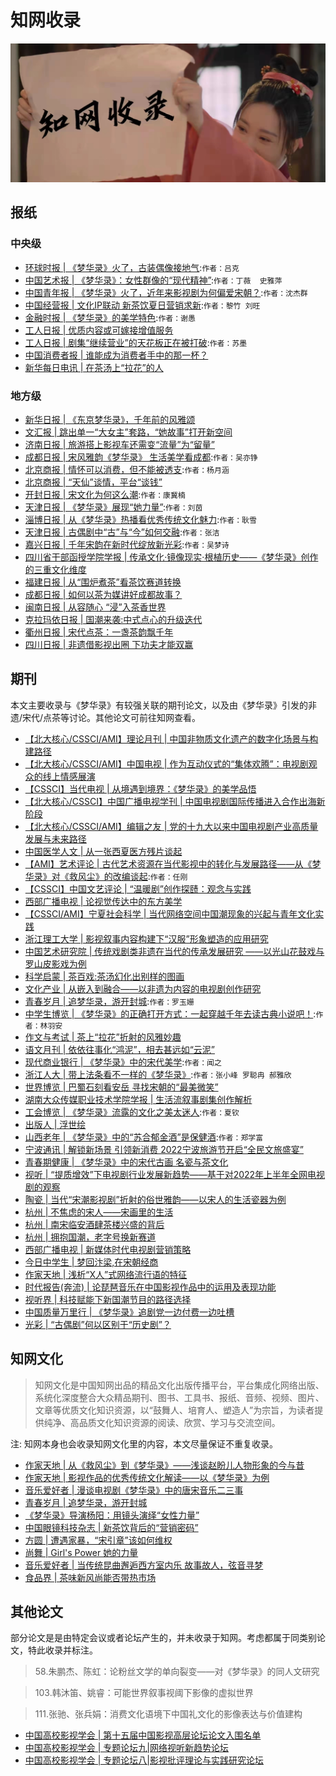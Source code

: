 

# 知网收录

![](/image/discuss/zhiwang.jpg)


## 报纸


### 中央级

* [环球时报 | 《梦华录》火了，古装偶像接地气](https://kns.cnki.net/kcms/detail/detail.aspx?dbcode=CCND&dbname=CCNDTEMP&filename=HQSB202206080120&uniplatform=NZKPT&v=YOOPJ32TRm7MDBgTb6ZxKkw5qj-HkzRv0UbJvaeuMlepeU4ZYvRIRYCmA9ckLOaw8zNhkt1HCtA%3d):`作者：吕克`
* [中国艺术报 | 《梦华录》：女性群像的“现代精神”](https://kns.cnki.net/kcms/detail/detail.aspx?dbcode=CCND&dbname=CCNDLAST2022&filename=CYSB202206150022&uniplatform=NZKPT&v=iNyVsfCqBmgmEOv0JFvcZYIzpxyOrN7ZZ6mGYghhz-86wuuKJsDJJ1hO8M-fqqPVl6anjvCes-8%3d):`作者：丁薇  史雅萍`
* [中国青年报 | 《梦华录》火了，近年来影视剧为何偏爱宋朝？](https://kns.cnki.net/kcms/detail/detail.aspx?dbcode=CCND&dbname=CCNDLAST2022&filename=ZGQN202207050110&uniplatform=NZKPT&v=uiFVbQszXFX93Q_SsObCAB6XNuwZeovHhk-wFrfBuSYT7KjTx98clybynyQGFQ8e2JM1KVePrFM%3d):`作者：沈杰群`
* [中国经营报 | 文化IP联动 新茶饮夏日营销求新](https://kns.cnki.net/kcms/detail/detail.aspx?dbcode=CCND&dbname=CCNDLAST2022&filename=ZGJY20220711D011&uniplatform=NZKPT&v=m-K_i6S3z4nD9P5T7XzAIH-RCNRbY-SJGI7MS8T0WIvzaGFD5mPQcHnOn9CCuAe5tlH7Xx0ue44%3d):`作者：黎竹 刘旺`
* [金融时报 | 《梦华录》的美学特色](https://kns.cnki.net/kcms/detail/detail.aspx?dbcode=CCND&dbname=CCNDLAST2022&filename=JRSB202207220091&uniplatform=NZKPT&v=3EAtryuw7GJwGDBDIdmiIWwQOT0YQNC7c_jqY-ScJictIvBZIPzb51x-V4590l4OGbdCEHu5Lxk%3d):`作者：谢愚`
* [工人日报 | 优质内容或可嫁接增值服务](https://kns.cnki.net/kcms/detail/detail.aspx?dbcode=CCND&dbname=CCNDLAST2022&filename=GRRB202207030042&uniplatform=NZKPT&v=eTmbIgszkZhMrvV5RRMDcmFMa9ddYtxKgXF5YSU8b7stKsvySuig-e-P6NaYbJNOif2O5u-gZss%3d)
* [工人日报 | 剧集“继续营业”的天花板正在被打破](https://kns.cnki.net/kcms/detail/detail.aspx?dbcode=CCND&dbname=CCNDTEMP&filename=GRRB202209180040&uniplatform=NZKPT&v=eTmbIgszkZiWCStGhh5Hd72IDp8veJUnL8ppJsDvSV_vgzSYXFMSjI-qv4ju9M0pEsUxdomN9d4%3d):`作者：苏墨`
* [中国消费者报 | 谁能成为消费者手中的那一杯？](https://kns.cnki.net/kcms/detail/detail.aspx?dbcode=CCND&dbname=CCNDTEMP&filename=XFZB202211250030&uniplatform=NZKPT&v=sTzYUuVEklQJPdRyuh0qu78PluzFVq_ZXDjfQ0CKwEpwnnrGmtFOxi-UNVC54m0rO22FqNWwd4w%3d)
* [新华每日电讯 | 在茶汤上“拉花”的人](https://kns.cnki.net/kcms/detail/detail.aspx?dbcode=CCND&dbname=CCNDLAST2022&filename=XHMR202207200064&uniplatform=NZKPT&v=cLSvlw6wIdh-nlOdbb6jD5TAsU5J06nS_mveOkgoBllYcVMdB3YWixJ71LnWreOV8S4t0LKslVI%3d)

### 地方级
* [新华日报 | 《东京梦华录》，千年前的风雅颂](https://kns.cnki.net/kcms/detail/detail.aspx?dbcode=CCND&dbname=CCNDLAST2022&filename=XHRB202206240120&uniplatform=NZKPT&v=-enmLwiNR_EGfiOMKUQ2snS-6tKKUANA3gzN13xUdSh86vRhO4Vr5WgCY9VnAqYeGWGfMVyVpEM%3d)
* [文汇报 | 跳出单一“大女主”套路，“她故事”打开新空间](https://kns.cnki.net/kcms/detail/detail.aspx?dbcode=CCND&dbname=CCNDLAST2022&filename=WEHU202207090050&uniplatform=NZKPT&v=3OB6zC0XtNf9kMRoY0-MG9AKRsjZDBH86FbZlTkNZ7qJ3fZsXTo4-jLSQih_htlLescOYGCz90s%3d)
* [济南日报 | 旅游搭上影视车还需变“流量”为“留量”](https://kns.cnki.net/kcms/detail/detail.aspx?dbcode=CCND&dbname=CCNDTEMP&filename=JNRB202207050041&uniplatform=NZKPT&v=7i9ySHTiHwRGlOK3akCAWptb8py3CUFPwTWx0Xx5h0jdi3LueH-PZxz2cLxTELyzCyXIno2Sgd0%3d)
* [成都日报 | 宋风雅韵《梦华录》 生活美学看成都](https://kns.cnki.net/kcms/detail/detail.aspx?dbcode=CCND&dbname=CCNDTEMP&filename=CDRB202208150080&uniplatform=NZKPT&v=JubUJ4moEVe62xfg-5KEIrXZ52iNe6__hcvCV-r9TOTQveG8d4TzRRTW5R6-4gQh088mg9Nfjj8%3d):`作者：吴亦铮`
* [北京商报 | 情怀可以消费，但不能被透支](https://kns.cnki.net/kcms/detail/detail.aspx?dbcode=CCND&dbname=CCNDLAST2022&filename=BJXD202206070021&uniplatform=NZKPT&v=589cgS6ClCJjNvaB63z28vOuDk0fA9MgkTVBy65-4zT6A59yAfaI66FipCISySl_cfHRhENd1fA%3d):`作者：杨月涵`
* [北京商报 | “天仙”谈情，平台“谈钱”](https://kns.cnki.net/kcms/detail/detail.aspx?dbcode=CCND&dbname=CCNDLAST2022&filename=BJXD202206270021&uniplatform=NZKPT&v=589cgS6ClCK7HygKG51UvbTRAz2HcSxonO0zjUTXsrqdo90ZTQIGdf99gisxb-6Q9T_VdOcbfhg%3d)
* [开封日报 | 宋文化为何这么潮](https://kns.cnki.net/kcms/detail/detail.aspx?dbcode=CCND&dbname=CCNDLAST2022&filename=KFRB202206140030&uniplatform=NZKPT&v=s9WaeCwSh0UOCXdtk6ydg7WM5JbenoD3ji1oa0S7vQc1djKGH3G4CeQ8Wt75N1rsvVnVaBKTZms%3d):`作者：康冀楠`
* [天津日报 | 《梦华录》展现“她力量”](https://kns.cnki.net/kcms/detail/detail.aspx?dbcode=CCND&dbname=CCNDTEMP&filename=TJRB202206190071&uniplatform=NZKPT&v=UWgD6Wa8bnCWGG8HdB9t0GOjnSrVDOFj30r3QFMaW-is5bi-MuVzbw5AwX63Mv8RyzAMxBrgFOY%3d):`作者：刘茵`
* [淄博日报 | 从《梦华录》热播看优秀传统文化魅力](https://kns.cnki.net/kcms/detail/detail.aspx?dbcode=CCND&dbname=CCNDTEMP&filename=ZBRB202206240081&uniplatform=NZKPT&v=8jekgz6IuL6Pb_8DzP8ejxOBFr0uNqTaQj6OxZQmu-wDiFoGUadR-M02gaYmGl-ZBR8GNlkN6qI%3d):`作者：耿雪`
* [天津日报 | 古偶剧中“古”与“今”如何交融](https://kns.cnki.net/kcms/detail/detail.aspx?dbcode=CCND&dbname=CCNDTEMP&filename=TJRB202206280100&uniplatform=NZKPT&v=UWgD6Wa8bnA2HVBigS1RgNDOCRIorE_3pICr2iAGKH7ubQJm70sv_bMZUwOSBc1h3myyDzaxEk0%3d):`作者：张洁`
* [嘉兴日报 | 千年宋韵在新时代绽放新光彩](https://kns.cnki.net/kcms/detail/detail.aspx?dbcode=CCND&dbname=CCNDTEMP&filename=JXRA202207010030&uniplatform=NZKPT&v=GKBosWqVsYJXBP-x8JuPVI6I9AHEUpg5shp5rYsY1avTV-5jarN9HQYuX3Z-9WCUpiW74o-4QF0%3d):`作者：吴梦诗`
* [四川省干部函授学院学报 | 传承文化·镜像现实·根植历史——《梦华录》创作的三重文化维度](https://kns.cnki.net/kcms/detail/detail.aspx?dbcode=CJFD&dbname=CJFDAUTO&filename=GHXY202204008&uniplatform=NZKPT&v=IxJjcR8M4FGvlOnz_EUTY4ox8_arwv3Gzy0LiBg8uksUyS6902GiN8yYvosPgr7Y)
* [福建日报 | 从“围炉煮茶”看茶饮赛道转换](https://kns.cnki.net/kcms/detail/detail.aspx?dbcode=CCND&dbname=CCNDTEMP&filename=FJRB202212150031&uniplatform=NZKPT&v=uynAWLlW0sZYjZemKGQMWOmOYF0EcKwrI5Z1J1wlw59F7dwlIZ3Qn5RzvSfBWrTDGQQges06t18%3d)
* [成都日报 | 如何以茶为媒讲好成都故事？](https://kns.cnki.net/kcms/detail/detail.aspx?dbcode=CCND&dbname=CCNDTEMP&filename=CDRB202212030070&uniplatform=NZKPT&v=JubUJ4moEVdiQYel5VOxe6oD_A3_8zzE__kU12UZAQXda3pyaBS73Ur5YR5M5kjnACLpC6SquRo%3d)
* [闽南日报 | 从容随心 “浸”入茶香世界](https://kns.cnki.net/kcms/detail/detail.aspx?dbcode=CCND&dbname=CCNDLAST2022&filename=MNRB202207130051&uniplatform=NZKPT&v=LGYBX8sc0Mtj83kEoqMaGLNnuxfaqomxpF9V8NKYVboS9y1rIKFbohJPRdgFL3iG4KyXcetbOz8%3d)
* [克拉玛依日报 | 国潮来袭:中式点心的升级迭代](https://kns.cnki.net/kcms/detail/detail.aspx?dbcode=CCND&dbname=CCNDLAST2022&filename=KLMY20220623B020&uniplatform=NZKPT&v=qgY9qgz64yPhyi_2pX3ssWJurhyPvCtgzIY8J3b-3CVKEKXI3pnDxgBmG6Kg9e1odxqVIN7vVQc%3d)
* [衢州日报 | 宋代点茶：一盏茶韵飘千年](https://kns.cnki.net/kcms/detail/detail.aspx?dbcode=CCND&dbname=CCNDTEMP&filename=QZBR202207110030&uniplatform=NZKPT&v=6iRGImZLxcJObAnQ7rYtjsubhNKYjT0H5D7zMxU8DjpnmjykqnVOqMencWj5G7C69Z_bBQZSoEU%3d)
* [四川日报 | 非遗借影视出圈 下功夫才能双赢](https://kns.cnki.net/kcms/detail/detail.aspx?dbcode=CCND&dbname=CCNDLAST2022&filename=SCRB202206170091&uniplatform=NZKPT&v=jxymxVqd5pZfFd6-kkocid27RaAdGJtynMKzy0F-TS8F2o_Twz0eRZCCSirO-4fldXRAo6DE3MI%3d)


## 期刊
本文主要收录与《梦华录》有较强关联的期刊论文，以及由《梦华录》引发的非遗/宋代/点茶等讨论。其他论文可前往知网查看。
* [【北大核心/CSSCI/AMI】理论月刊 | 中国非物质文化遗产的数字化场景与构建路径](https://kns.cnki.net/kcms/detail/detail.aspx?dbcode=CJFD&dbname=CJFDAUTO&filename=LLYK202210011&uniplatform=NZKPT&v=O9ANs_wW_p11k29DqRqtY8BJpMmAxb2p3OV3bew8NsKulrH1kSV9FfhmBgIwB8uT)
* [【北大核心/CSSCI/AMI】中国电视 | 作为互动仪式的“集体欢腾”：电视剧观众的线上情感展演](https://kns.cnki.net/kcms/detail/detail.aspx?dbcode=CJFD&dbname=CJFDAUTO&filename=ZGDD202211009&uniplatform=NZKPT&v=jVRtGL7wzPAF2vQ8CXkMXg0nhU-RtDeafwYbl4JBBmHUCuylJtmTDmrQLhe7LhgP)
* [【CSSCI】当代电视 | 从境遇到境界：《梦华录》的美学品悟](https://kns.cnki.net/kcms/detail/detail.aspx?dbcode=CJFD&dbname=CJFDAUTO&filename=DDDS202212004&uniplatform=NZKPT&v=zMze_1oqDdvOILpwC3taqJ7FeNF6xDShZUJgKhattk5lT0-kacnApxYcv_gAr1yX)
* [【北大核心/CSSCI】中国广播电视学刊 | 中国电视剧国际传播进入合作出海新阶段](https://kns.cnki.net/kcms/detail/detail.aspx?dbcode=CJFD&dbname=CJFDAUTO&filename=GDXK202211008&uniplatform=NZKPT&v=CqMEnItPvM1Enw-etbGFbbHl0eGVomDswvBU2LpEChgbdOJaNwHCjmlFZhRU7KAh)
* [【北大核心/CSSCI/AMI】编辑之友 | 党的十九大以来中国电视剧产业高质量发展与未来路径](https://kns.cnki.net/kcms/detail/detail.aspx?dbcode=CJFD&dbname=CJFDLAST2022&filename=BJZY202209013&uniplatform=NZKPT&v=em4VZrloYmiM2ORE88kKWmhN7XNgTBruCTI8tE2nL1ZvWLZ0azSb3vqIVcJJeX7G)
* [中国医学人文 | 从一张西夏医方残片谈起](https://kns.cnki.net/kcms/detail/detail.aspx?dbcode=CJFD&dbname=CJFDAUTO&filename=CMPC202212023&uniplatform=NZKPT&v=jHgljnNszxS7roTS8lcRKQE7BukYP-GJOV-9bi69cvlIOiqEuEm6TewBxVqjaCvQ)
* [【AMI】艺术评论 | 古代艺术资源在当代影视中的转化与发展路径——从《梦华录》对《救风尘》的改编谈起](https://kns.cnki.net/kcms/detail/detail.aspx?dbcode=CJFD&dbname=CJFDAUTO&filename=YSPL202208007&uniplatform=NZKPT&v=OFr_vQtIv8b5H5eerOSHpT1kXYry0930J1YXRLUEOJdkTGODqFGxpBM3oexU3nKB):`作者：任刚`
* [【CSSCI】中国文艺评论 | “温暖剧”创作探赜：观念与实践](https://kns.cnki.net/kcms/detail/detail.aspx?dbcode=CJFD&dbname=CJFDLAST2022&filename=ZWPL202210008&uniplatform=NZKPT&v=neigFOb52zIAxPOyeo8L0UKKWCyuh189g7YckGLds55MSnnWN5h2NVJEdi3Z98OL)
* [西部广播电视 | 论视觉传达中的东方美学](https://kns.cnki.net/kcms/detail/detail.aspx?dbcode=CJFD&dbname=CJFDAUTO&filename=XBGS2022S1024&uniplatform=NZKPT&v=aiDYuIiAcMRx6OfZitFQQuUUcPW7Hn9ixoutb8F2JUmQeZ5mlu8GC0XYiVWI41Z7)
* [【CSSCI/AMI】宁夏社会科学 | 当代网络空间中国潮现象的兴起与青年文化实践](https://kns.cnki.net/kcms/detail/detail.aspx?dbcode=CJFD&dbname=CJFDLAST2022&filename=LXSK202205023&uniplatform=NZKPT&v=5ahIVfymgvfoxK6DwngLRZAUd7tQFzoOOBIN12ch4FPzMNECqV-onVV16NEQb6g8)
* [浙江理工大学 | 影视叙事内容构建下“汉服”形象塑造的应用研究](https://kns.cnki.net/kcms/detail/detail.aspx?dbcode=CMFD&dbname=CMFDTEMP&filename=1022750164.nh&uniplatform=NZKPT&v=GRGYg-ESrdyALBd05_O1Ru2ZXpmzqwDhWtsXfnTZ7N7ZHy9S7R41LlbkJoR8uI1C)
* [中国艺术研究院 | 传统戏剧类非遗在当代的传承发展研究 ——以光山花鼓戏与罗山皮影戏为例](https://kns.cnki.net/kcms/detail/detail.aspx?dbcode=CMFD&dbname=CMFDTEMP&filename=1022582090.nh&uniplatform=NZKPT&v=U_1VfA8p1mmjHBoSARHsk7QipmYHB_4y8MgbsawJXJOkg4YWGUigvwMXIEYoE9_J)
* [科学启蒙 | 茶百戏:茶汤幻化出别样的图画](https://kns.cnki.net/kcms/detail/detail.aspx?dbcode=CJFD&dbname=CJFDAUTN&filename=KXQM202211010&uniplatform=NZKPT&v=EMKGz5x1AJf2Z7H2PG6r37tPujLZOjUP9TatWDKswMFpiyyBXyrNJr27NOohRnJ-)
* [文化产业 | 从嵌入到融合——以非遗为内容的电视剧创作研究](https://kns.cnki.net/kcms/detail/detail.aspx?dbcode=CJFD&dbname=CJFDAUTO&filename=WHCC202231016&uniplatform=NZKPT&v=gH2DlhoQ2H0J1Nabls7zRa4Tw5TwDmCvK_toFBJz4VKL5rdQyzEq5qTkXklBOpJY)
* [青春岁月 | 追梦华录，游开封城](https://kns.cnki.net/kcms/detail/detail.aspx?dbcode=CJFD&dbname=CJFDLASN2022&filename=QCSY202212006&uniplatform=NZKPT&v=nU6GH3YHIbofFKCk_KgcID9t-yyc9jACYZlbZPJ45mR77pN_W-wgSrSL6cogV2mX):`作者：罗玉姗`
* [中学生博览 | 《梦华录》的正确打开方式：一起穿越千年去读古典小说吧！](https://kns.cnki.net/kcms/detail/detail.aspx?dbcode=CJFD&dbname=CJFDAUTN&filename=BLZX202223011&uniplatform=NZKPT&v=6wod49jjmcQve039OcRDoC8TUiJu87ZhfLeWrChCRhIy_hUk-17od9GuCQodZtOw):`作者：林羽安`
* [作文与考试 | 茶上“拉花”折射的风雅妙趣](https://kns.cnki.net/kcms/detail/detail.aspx?dbcode=CJFD&dbname=CJFDAUTN&filename=ZWKS202226007&uniplatform=NZKPT&v=IliAepeeKDYKQ0-jz6aETNLvl9qg8QDsm1Ov8k1kSxNZzvvGLZa9W3R01GL7Z8Og)
* [语文月刊 | 依依往事化“鸿泥”，相去甚远如“云泥”](https://kns.cnki.net/kcms/detail/detail.aspx?dbcode=CJFD&dbname=CJFDAUTN&filename=YWYK202210031&uniplatform=NZKPT&v=IIzOs-gBth2OVusTHbcEIS27J4zCaFNQ8YMMjP8zICMLXRomUwXWg6G8LsLFfm8P)
* [现代商业银行 | 《梦华录》中的宋代美学](https://kns.cnki.net/kcms/detail/detail.aspx?dbcode=CJFD&dbname=CJFDAUTO&filename=JRXK202215026&uniplatform=NZKPT&v=dtSUQzxnFIEzB2UqyFM9aBXI9_TTwmWKQfOgJGVjlUfMPYwDDzzqBlXG_wtGcwiI):`作者：闻之`
* [浙江人大 | 带上法条看不一样的《梦华录》](https://kns.cnki.net/kcms/detail/detail.aspx?dbcode=CJFD&dbname=CJFDAUTO&filename=ZJRD202208032&uniplatform=NZKPT&v=12If-YyyrJcdxi-kPN6tDkDUAP5DufrBDq0PnLTBVViBTbfEKi9t-BcRuasAIrj-):`作者：张小峰 罗聪冉 郝雅欣`
* [世界博览 | 巴蜀石刻看安岳 寻找宋朝的“最美微笑”](https://kns.cnki.net/kcms/detail/detail.aspx?dbcode=CJFD&dbname=CJFDLASN2022&filename=BLSJ202213017&uniplatform=NZKPT&v=Lwk5TaGWCdJMqq8-Vc7BUau6iq2yC7fVM9l1w6W81y72cTFLw2PVZWhxi5jI9v-8)
* [湖南大众传媒职业技术学院学报 | 生活流叙事剧集创作解析](https://kns.cnki.net/kcms/detail/detail.aspx?dbcode=CJFD&dbname=CJFDAUTO&filename=DZCM202203004&uniplatform=NZKPT&v=8fa0aSJzkDYEZodWyROAYGScNdZ-6r8j9QPCBmMH1faOwrCy3MZ5rjXkWzADwoNZ)
* [工会博览 | 《梦华录》流露的文化之美太迷人](https://kns.cnki.net/kcms/detail/detail.aspx?dbcode=CJFD&dbname=CJFDAUTO&filename=GHBL202220015&uniplatform=NZKPT&v=kgUsarVHS9QW5KZuvfjW976LRS4U_TO6hg1BMVejKIO0QwAAWgS_HKl3RpUGCis3):`作者：夏钦`
* [出版人 | 浮世绘](https://kns.cnki.net/kcms/detail/detail.aspx?dbcode=CJFD&dbname=CJFDLASN2022&filename=CBRY202207046&uniplatform=NZKPT&v=HA8LSIzxCEe7ia3dUqSWgd94CPfEbDqQhJRlpVrmRLXYtkeWkpvcoZMqvuSPsAfS)
* [山西老年 | 《梦华录》中的“苏合郁金酒”是保健酒](https://kns.cnki.net/kcms/detail/detail.aspx?dbcode=CJFD&dbname=CJFDAUTN&filename=SXLN202210012&uniplatform=NZKPT&v=r_y_uAZimUp-sSY0J2E7n2GDaaBVJCYn-UpwNFelyP-_7WO-KMuLoWSQSq13RwLL):`作者：郑学富`
* [宁波通讯 | 解锁新场景 引领新消费 2022宁波旅游节开启“全民文旅盛宴”](https://kns.cnki.net/kcms/detail/detail.aspx?dbcode=CJFD&dbname=CJFDAUTO&filename=NBTX202220043&uniplatform=NZKPT&v=AIjpfMDMGKVgrKeuXozpr2n9xWghqK-DHpfnzqUJqK2AKyZ70zMSM9f_jRF-Ks_a)
* [青春期健康 | 《梦华录》中的宋代古画 名瓷与茶文化](https://wh.cnki.net/article/detail/QCQJ202220004?album=U)
* [视听 | “提质增效”下电视剧行业发展新趋势——基于对2022年上半年全网电视剧的观察](https://kns.cnki.net/kcms/detail/detail.aspx?dbcode=CJFD&dbname=CJFDLAST2022&filename=SHIT202210001&uniplatform=NZKPT&v=ILOvR0LV6SNiWsqAnTL-knTWVYokt2l40IGNaiTIz2qfAQ_UWbHHKYpmvAwKadjM)
* [陶瓷 | 当代“宋潮影视剧”折射的俗世雅韵——以宋人的生活瓷器为例](https://kns.cnki.net/kcms/detail/detail.aspx?dbcode=CJFD&dbname=CJFDLAST2022&filename=TACI202209018&uniplatform=NZKPT&v=0Tm7DZnC3sVGjL5TdpwgvZttEqLh7T5THOeb0Zh-k3Zx-FpLu-u_I75cIGO9qcnw)
* [杭州 | 不焦虑的宋人——宋画里的生活](https://kns.cnki.net/kcms/detail/detail.aspx?dbcode=CJFD&dbname=CJFDLAST2022&filename=HZDZ202215024&uniplatform=NZKPT&v=_k3x5JBwQQxH_DoZQIDXZCymTyYgYEY_z72H_BE-l1uVLBZumJuOTSdovRkX8s5Z)
* [杭州 | 南宋临安酒肆茶楼兴盛的背后](https://kns.cnki.net/kcms/detail/detail.aspx?dbcode=CJFD&dbname=CJFDAUTO&filename=HZDZ202216025&uniplatform=NZKPT&v=_k3x5JBwQQwhhQfPo4xbfHYKlEkYvoFalV6QGOxOeTj4d5e2kLab6RZaqb_QPK7Q)
* [杭州 | 拥抱国潮，老字号换新赛道](https://kns.cnki.net/kcms/detail/detail.aspx?dbcode=CJFD&dbname=CJFDAUTO&filename=HZDZ202217007&uniplatform=NZKPT&v=_k3x5JBwQQwsmrOCYJo34wLHMCdyqkueRXinoxwHizxe13d-Fz2tFdrdYk26w51Q)
* [西部广播电视 | 新媒体时代电视剧营销策略](https://kns.cnki.net/kcms/detail/detail.aspx?dbcode=CJFD&dbname=CJFDLAST2022&filename=XBGS202217047&uniplatform=NZKPT&v=aiDYuIiAcMSKqqFSL4dv5tEZFaQ2bp-XhW6VfmPR12PJTDWFUvBoPSlTcpENefRL)
* [今日中学生 | 梦回汴梁,在宋朝经商](https://kns.cnki.net/kcms/detail/detail.aspx?dbcode=CJFD&dbname=CJFDLASN2022&filename=JRZX202225016&uniplatform=NZKPT&v=XKiEeRKpY22onvBjEienyYG90q_Ltqsad1pETQoiXIoI6BkwH6NpWJ8NfqvAiQ8k)
* [作家天地 | 浅析“X人”式网络流行语的特征](https://kns.cnki.net/kcms/detail/detail.aspx?dbcode=CJFD&dbname=CJFDLASN2022&filename=ZJTD202224034&uniplatform=NZKPT&v=sHuVZnwxr2oSDVJfwweJgFGc_1RAlBYli1oNhZi24isHuuSlRSso_6exb7ah2KFg)
* [时代报告(奔流) | 论琵琶音乐在中国影视作品中的运用及表现功能](https://kns.cnki.net/kcms/detail/detail.aspx?dbcode=CJFD&dbname=CJFDLASN2022&filename=SDBB202208018&uniplatform=NZKPT&v=frQk_z1HvNZ39HNM_nc3aCZdWu7Q1CZgtr9RG7yRiCiVSpP6iYk2vr-BZevXOwLN)
* [视听界 | 科技赋能下新国潮节目的路径选择](https://kns.cnki.net/kcms/detail/detail.aspx?dbcode=CJFD&dbname=CJFDLAST2022&filename=STJZ202204002&uniplatform=NZKPT&v=NcI4Qsls9Sf__MQDkgWiPSoMLML6NU8zspQGj2-8WHMzHwLBVnxpbzmETrVaMP4C)
* [中国质量万里行 | 《梦华录》追剧党一边付费一边吐槽](https://kns.cnki.net/kcms/detail/detail.aspx?dbcode=CJFD&dbname=CJFDLAST2022&filename=ZLWL202207040&uniplatform=NZKPT&v=aNuGoTbfxTh6GmypQ7GPOZ28lKDfjr9Zd4n1e6OU7FF_yW6eTo-hvAXfUn6ebVt0)
* [光彩 | “古偶剧”何以区别于“历史剧”？](https://kns.cnki.net/kcms/detail/detail.aspx?dbcode=CJFD&dbname=CJFDLAST2022&filename=GCXX202208045&uniplatform=NZKPT&v=rX66p_NeToiP1ssO_4erZOKZjOR_VCL75ubNd7aPX_OUK389SbgUNahmykDDFmQa)


## 知网文化
> 知网文化是中国知网出品的精品文化出版传播平台，平台集成化网络出版、系统化深度整合大众精品期刊、图书、工具书、报纸、音频、视频、图片、文章等优质文化知识资源，以“鼓舞人、培育人、塑造人”为宗旨，为读者提供纯净、高品质文化知识资源的阅读、欣赏、学习与交流空间。

注: 知网本身也会收录知网文化里的内容，本文尽量保证不重复收录。
* [作家天地 | 从《救风尘》到《梦华录》——浅谈赵盼儿人物形象的今与昔](https://wh.cnki.net/article/detail/ZJTD202228012?album=V)
* [作家天地 | 影视作品的优秀传统文化解读——以《梦华录》为例](https://wh.cnki.net/article/detail/ZJTD202229045?album=V)
* [音乐爱好者 | 漫谈电视剧《梦华录》中的唐宋音乐二三事](https://wh.cnki.net/article/detail/YYAH202208006?album=V)
* [青春岁月 | 追梦华录，游开封城](https://wh.cnki.net/article/detail/QCSY202212006?album=U)
* [《梦华录》导演杨阳：用镜头演绎“女性力量”](https://wh.cnki.net/article/detail/LAHQ202207024?album=U)
* [中国眼镜科技杂志 | 新茶饮背后的“营销密码”](https://wh.cnki.net/article/detail/YJKJ202208023?album=Y)
* [方圆 | 遭遇家暴，“宋引章”该如何维权](https://wh.cnki.net/article/detail/FAYN202213025?album=U)
* [尚舞 | Girl's Power 她的力量](https://wh.cnki.net/article/detail/SAWU202213002?album=V)
* [音乐爱好者 | 当传统昆曲邂逅西方室内乐 故事故人，弦音寻梦](https://wh.cnki.net/article/detail/YYAH202209002?album=V)
* [食品界 | 茶味新风尚能否带热市场](https://wh.cnki.net/article/detail/SPJI202209017?album=T)




## 其他论文

部分论文是是由特定会议或者论坛产生的，并未收录于知网。考虑都属于同类别论文，特此收录并标注。
> 58.朱鹏杰、陈虹：论粉丝文学的单向裂变——对《梦华录》的同人文研究

> 103.韩沐笛、姚睿：可能世界叙事视阈下影像的虚拟世界

> 111.张驰、张兵娟：消费文化语境下中国礼文化的影像表达与价值建构

* [中国高校影视学会 | 第十五届中国影视高层论坛论文入围名单](https://mp.weixin.qq.com/s/xDYL6t4UgIKv6qcSijb7Xg)
* [中国高校影视学会 | 专题论坛九|网络视听新趋势论坛](https://mp.weixin.qq.com/s/wFBcOH8Aoh3iBR06gz0yDw)
* [中国高校影视学会 | 专题论坛八|影视批评理论与实践研究论坛](https://mp.weixin.qq.com/s/myfkvpCxRTbqcxkxBwb32g)
